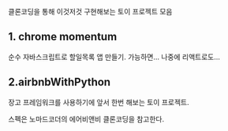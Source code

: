 클론코딩을 통해 이것저것 구현해보는 토이 프로젝트 모음
## 1. chrome momentum

순수 자바스크립트로 할일목록 앱 만들기.
가능하면... 나중에 리액트로도...

## 2.airbnbWithPython

장고 프레임워크를 사용하기에 앞서 한번 해보는 토이 프로젝트.

스펙은 노마드코더의 에어비앤비 클론코딩을 참고한다.
